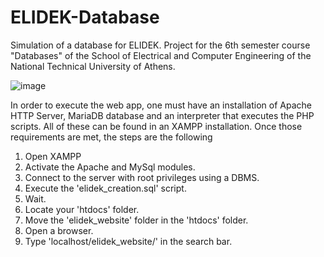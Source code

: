 # ELIDEK-Database
Simulation of a database for ELIDEK. Project for the 6th semester course "Databases" of the School of Electrical and Computer Engineering of the National Technical University of Athens.

![image](https://user-images.githubusercontent.com/62098670/172059410-343cf6ef-f8ba-43ca-9e2e-95878dcd0fbd.png)

In order to execute the web app, one must have an installation of Apache HTTP Server, MariaDB database and an interpreter that executes the PHP scripts. All of these can be found in an XAMPP installation. Once those requirements are met, the steps are the following

1. Open XAMPP
2. Activate the Apache and MySql modules.
3. Connect to the server with root privileges using a DBMS.
4. Execute the 'elidek_creation.sql' script.
5. Wait.
6. Locate your 'htdocs' folder.
7. Move the 'elidek_website' folder in the 'htdocs' folder.
8. Open a browser.
9. Type 'localhost/elidek_website/' in the search bar.
